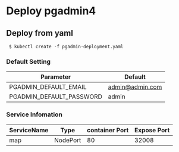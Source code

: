 # Deploy pgadmin4
 
## Deploy from yaml

```shell
 $ kubectl create -f pgadmin-deployment.yaml
```
### Default Setting

|Parameter|Default|
|-|-|
|PGADMIN_DEFAULT_EMAIL|admin@admin.com|
|PGADMIN_DEFAULT_PASSWORD|admin|

###  Service Infomation

|ServiceName|Type|container Port|Expose Port|
|-|-|-|-|
|map|NodePort|80|32008|